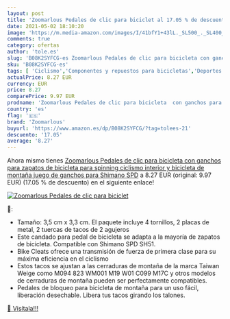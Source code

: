 ```yaml
---
layout: post
title: 'Zoomarlous Pedales de clic para biciclet al 17.05 % de descuento'
date: 2021-05-02 18:10:20
image: 'https://m.media-amazon.com/images/I/41bfY1+43lL._SL500_._SL400_.jpg'
comments: true
category: ofertas
author: 'tole.es'
slug: 'B08K2SYFCG-es Zoomarlous Pedales de clic para bicicleta con ganchos para...'
sku: 'B08K2SYFCG-es'
tags: [ 'Ciclismo','Componentes y repuestos para bicicletas','Deportes y aire libre','Pedales para bicicletas','Ropa y equipo para deportes','bicicleta','zoomarlous', ]
actualPrice: 8.27 EUR
currency: EUR
price: 8.27
comparePrice: 9.97 EUR
prodname: 'Zoomarlous Pedales de clic para bicicleta  con ganchos para zapatos de bicicleta  para spinning  ciclismo interior y bicicleta de montaña  juego de ganchos para Shimano SPD'
country: 'es'
flag: '🇪🇸'
brand: 'Zoomarlous'
buyurl: 'https://www.amazon.es/dp/B08K2SYFCG/?tag=tolees-21'
descuento: '17.05'
average: '8.27'
---
```


Ahora mismo tienes [Zoomarlous Pedales de clic para bicicleta  con ganchos para zapatos de bicicleta  para spinning  ciclismo interior y bicicleta de montaña  juego de ganchos para Shimano SPD](https://www.amazon.es/dp/B08K2SYFCG/?tag=tolees-21) a 8.27 EUR (original: 9.97 EUR) (17.05 %  de descuento) en el siguiente enlace!

[![Zoomarlous Pedales de clic para biciclet](https://m.media-amazon.com/images/I/41bfY1+43lL._SL500_._SL400_.jpg)](https://www.amazon.es/dp/B08K2SYFCG/?tag=tolees-21)

🔎:

- Tamaño: 3,5 cm x 3,3 cm. El paquete incluye 4 tornillos, 2 placas de metal, 2 tuercas de tacos de 2 agujeros
- Este candado para pedal de bicicleta se adapta a la mayoría de zapatos de bicicleta. Compatible con Shimano SPD SH51.
- Bike Cleats ofrece una transmisión de fuerza de primera clase para su máxima eficiencia en el ciclismo
- Estos tacos se ajustan a las cerraduras de montaña de la marca Taiwan Weige como M094 823 WM001 M19 W01 C099 M17C y otros modelos de cerraduras de montaña pueden ser perfectamente compatibles.
- Pedales de bloqueo para bicicleta de montaña para un uso fácil, liberación desechable. Libera tus tacos girando los talones.

[🛒 Visítala!!!](https://www.amazon.es/dp/B08K2SYFCG/?tag=tolees-21)
